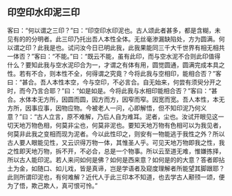 ## 印空印水印泥三印

客曰：“何以谓之三印？”曰：“印空印水印泥也。古人颂此者甚多，都是含糊，未见有的的分明者。此三印乃托出吾人本性全体。无丝毫渗漏缺陷处，方为圆满。何以谓之印？此我是也。试问汝今日已明此我，此我果能同三千大千世界有相无相共一体否？”客曰：“不能。”曰：“既云不能，虽有此印，而与空水泥不合则此印值得什么？要知此我与空水泥印合为一，才谓之有体有用，圆觉圆通，圆满完成本具之性。若有不合，则本性不全，何得谓之究竟？今将此我与空相印，能相合否？”客曰：“甚合。吾人本性本空，今与空印，不必言合。自无始来，何尝有须臾分开之时，而今乃言合耶？”曰：“如是如是。今将此我与水相印能相合否？”客曰：“甚合。水体本无方所，因圆而圆，因方而方，因窄而窄。因宽而宽。吾人本性，本无方所，因事应事，因物应物。今被老人一问，心即解悟，但不知印泥乃何义意？”曰：“古人立言，原不难解，乃后人自为难耳。泥者，尘也。汝试开眼见这一切天地万物色相，何莫非尘也，何莫非泥也。要知天地万物有色相可以为我见者，何莫非此我之变相而现为泥者。今以此性印之，则安有一物能逃于我性之外？所以古人要人眼能见性，又云识得万物一体，其惟圣人乎。可见天地万物即我之性，我之性即天地万物，拆不开，不必合，总是一个物事。所以云至道无难，惟嫌拣择，所以古人能印泥。若人来问如何是佛？如何是西来意？如何是的的大意？答者即拈土为金，如随口、如儿戏，皆是真谛，岂是学语者及窥度理解者所能望其脚跟耶？此则所谓印泥也，有何难解？近代人于此三印本不知道，也去学古人颟顸一颂，便为了悟，欺己欺人，真可恨可怜。”
